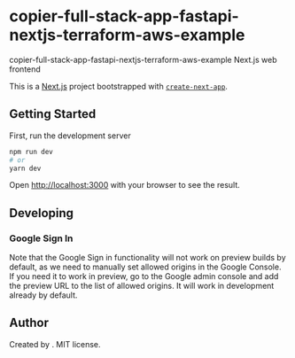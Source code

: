 # copier-full-stack-app-fastapi-nextjs-terraform-aws-example

copier-full-stack-app-fastapi-nextjs-terraform-aws-example Next.js web frontend

This is a [Next.js](https://nextjs.org/) project bootstrapped with [`create-next-app`](https://github.com/vercel/next.js/tree/canary/packages/create-next-app).

## Getting Started

First, run the development server

```bash
npm run dev
# or
yarn dev
```

Open [http://localhost:3000](http://localhost:3000) with your browser to see the result.

## Developing

### Google Sign In

Note that the Google Sign in functionality will not work on preview builds by default, as we need to manually set
allowed origins in the Google Console. If you need it to work in preview, go to the Google admin console and
add the preview URL to the list of allowed origins. It will work in development already by default.

## Author

Created by . MIT license.
